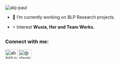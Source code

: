 <p align="left"> <img src="https://komarev.com/ghpvc/?username=abj-paul&label=Profile%20views&color=0e75b6&style=flat" alt="abj-paul" /> </p>

- 🔭 I’m currently working on BLP Research projects.

- ⚡ Interest **Wuxia, Her and Team Works.**

<h3 align="left">Connect with me:</h3>
<p align="left">
<a href="https://fb.com/abhijit.paul.5667901" target="blank"><img align="center" src="https://raw.githubusercontent.com/rahuldkjain/github-profile-readme-generator/master/src/images/icons/Social/facebook.svg" alt="abhijit.paul.5667901" height="30" width="40" /></a>
<a href="https://medium.com/@daoist.paul" target="blank"><img align="center" src="https://raw.githubusercontent.com/rahuldkjain/github-profile-readme-generator/master/src/images/icons/Social/medium.svg" alt="@daoist.paul" height="30" width="40" /></a>
</p>

